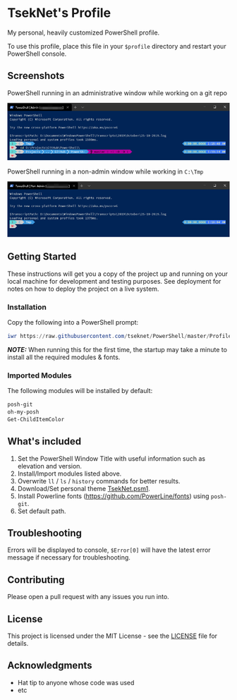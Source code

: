 # TsekNet's Profile

My personal, heavily customized PowerShell profile.

To use this profile, place this file in your `$profile`
directory and restart your PowerShell console.

## Screenshots

PowerShell running in an administrative window while working on a git repo

![PowerShell Admin](Admin_Git.png)

PowerShell running in a non-admin window while working in `C:\Tmp`

![PowerShell Non-Admin](Non-Admin.png)

## Getting Started

These instructions will get you a copy of the project up and running on your local machine for development and testing purposes. See deployment for notes on how to deploy the project on a live system.

### Installation

Copy the following into a PowerShell prompt:

```powershell
iwr https://raw.githubusercontent.com/tseknet/PowerShell/master/Profile/Profile.ps1 -o $profile; & $profile
```

**_NOTE:_** When running this for the first time, the startup may take a minute to install all the required modules & fonts.

### Imported Modules

The following modules will be installed by default:

```powershell {.good}
posh-git
oh-my-posh
Get-ChildItemColor
```

## What's included

1. Set the PowerShell Window Title with useful information such as elevation and version.
2. Install/Import modules listed above.
3. Overwrite `ll` / `ls` / `history` commands for better results.
4. Download/Set personal theme [TsekNet.psm1](Themes/TsekNet.psm1).
5. Install Powerline fonts (https://github.com/PowerLine/fonts) using `posh-git`.
6. Set default path.

## Troubleshooting

Errors will be displayed to console, `$Error[0]` will have the latest error message if necessary for troubleshooting.

## Contributing

Please open a pull request with any issues you run into.

## License

This project is licensed under the MIT License - see the [LICENSE](../LICENSE) file for details.

## Acknowledgments

* Hat tip to anyone whose code was used
* etc
